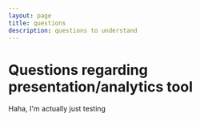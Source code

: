 ```yaml
---
layout: page
title: questions
description: questions to understand
---
```


# Questions regarding presentation/analytics tool

Haha, I'm actually just testing